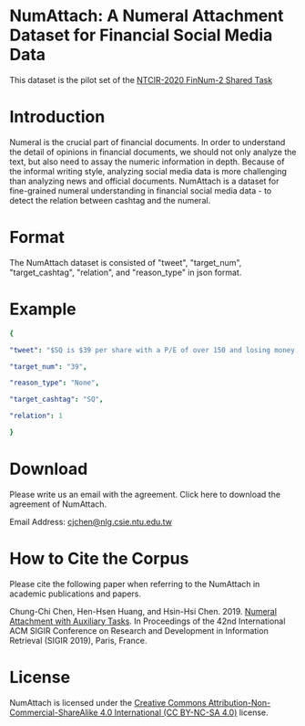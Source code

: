 # NumAttach: A Numeral Attachment Dataset for Financial Social Media Data
This dataset is the pilot set of the [NTCIR-2020 FinNum-2 Shared Task](https://sites.google.com/nlg.csie.ntu.edu.tw/finnum2020)
# Introduction
Numeral is the crucial part of financial documents. In order to understand the detail of opinions in financial documents, we should not only analyze the text, but also need to assay the numeric information in depth. Because of the informal writing style, analyzing social media data is more challenging than analyzing news and official documents. NumAttach is a dataset for fine-grained numeral understanding in financial social media data - to detect the relation between cashtag and the numeral.

# Format
The NumAttach dataset is consisted of "tweet", "target_num", "target_cashtag", "relation", and "reason_type" in json format.

# Example
```yaml
{

"tweet": "$SQ is $39 per share with a P/E of over 150 and losing money...should be at least as good as them with a P/E of 30 and making money!!",

"target_num": "39",

"reason_type": "None",

"target_cashtag": "SQ",

"relation": 1

}
```
# Download
Please write us an email with the agreement. Click here to download the agreement of NumAttach.

Email Address: cjchen@nlg.csie.ntu.edu.tw

# How to Cite the Corpus
Please cite the following paper when referring to the NumAttach in academic publications and papers.

Chung-Chi Chen, Hen-Hsen Huang, and Hsin-Hsi Chen. 2019. [Numeral Attachment with Auxiliary Tasks](https://dl.acm.org/citation.cfm?id=3331361). In Proceedings of the 42nd International ACM SIGIR Conference on Research and Development in Information Retrieval (SIGIR 2019), Paris, France.
# License
NumAttach is licensed under the [Creative Commons Attribution-Non-Commercial-ShareAlike 4.0 International (CC BY-NC-SA 4.0)](https://creativecommons.org/licenses/by-nc-sa/4.0/) license.
